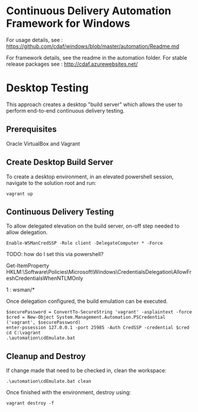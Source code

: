 Continuous Delivery Automation Framework for Windows
====================================================

For usage details, see : https://github.com/cdaf/windows/blob/master/automation/Readme.md

For framework details, see the readme in the automation folder. For stable release packages see : http://cdaf.azurewebsites.net/

Desktop Testing
===============
This approach creates a desktop "build server" which allows the user to perform end-to-end continuous delivery testing.

Prerequisites
-------------
Oracle VirtualBox and Vagrant

Create Desktop Build Server
---------------------------

To create a desktop environment, in an elevated powershell session, navigate to the solution root and run:

    vagrant up

Continuous Delivery Testing
---------------------------

To allow delegated elevation on the build server, on-off step needed to allow delegation. 

    Enable-WSManCredSSP -Role client -DelegateComputer * -Force

TODO: how do I set this via powershell? 

Get-ItemProperty HKLM:\Software\Policies\Microsoft\Windows\CredentialsDelegation\AllowFreshCredentialsWhenNTLMOnly

1            : wsman/*

Once delegation configured, the build emulation can be executed.

    $securePassword = ConvertTo-SecureString 'vagrant' -asplaintext -force
    $cred = New-Object System.Management.Automation.PSCredential ('vagrant', $securePassword)
    enter-pssession 127.0.0.1 -port 25985 -Auth CredSSP -credential $cred
    cd C:\vagrant
	.\automation\cdEmulate.bat

Cleanup and Destroy
-------------------
If change made that need to be checked in, clean the workspace:

	.\automation\cdEmulate.bat clean

Once finished with the environment, destroy using:

    vagrant destroy -f